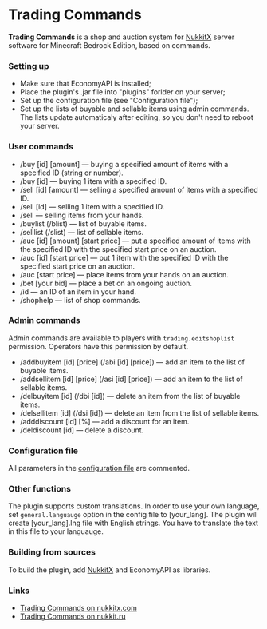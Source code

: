 # Trading Commands
**Trading Commands** is a shop and auction system for [NukkitX][nukkitx] server software for Minecraft Bedrock Edition, based on commands.

### Setting up
* Make sure that EconomyAPI is installed;
* Place the plugin's .jar file into "plugins" forlder on your server;
* Set up the configuration file (see "Configuration file");
* Set up the lists of buyable and sellable items using admin commands. The lists update automaticaly after editing, so you don't need to reboot your server.
 
### User commands
* /buy [id] [amount] — buying a specified amount of items with a specified ID (string or number).
* /buy [id] — buying 1 item with a specified ID.
* /sell [id] [amount] — selling a specified amount of items with a specified ID.
* /sell [id] — selling 1 item with a specified ID.
* /sell — selling items from your hands.
* /buylist (/blist) — list of buyable items.
* /selllist (/slist) — list of sellable items.
* /auc [id] [amount] [start price] — put a specified amount of items with the specified ID with the specified start price on an auction.
* /auc [id] [start price] — put 1 item with the specified ID with the specified start price on an auction.
* /auc [start price] — place items from your hands on an auction.
* /bet [your bid] — place a bet on an ongoing auction.
* /id — an ID of an item in your hand.
* /shophelp — list of shop commands.
  
### Admin commands
Admin commands are available to players with `trading.editshoplist` permission. Operators have this permission by default.
* /addbuyitem [id] [price] (/abi [id] [price]) — add an item to the list of buyable items.
* /addsellitem [id] [price] (/asi [id] [price]) — add an item to the list of sellable items.
* /delbuyitem [id] (/dbi [id]) — delete an item from the list of buyable items.
* /delsellitem [id] (/dsi [id]) — delete an item from the list of sellable items.
* /adddiscount [id] [%] — add a discount for an item.
* /deldiscount [id] — delete a discount.

### Configuration file
All parameters in the [configuration file](src/main/resources/config.yml) are commented.
  
### Other functions
The plugin supports custom translations. In order to use your own language, set `general.languauge` option in the config file to [your_lang]. The plugin will create [your_lang].lng file with English strings. You have to translate the text in this file to your languauge.

### Building from sources
To build the plugin, add [NukkitX][nukkitx] and EconomyAPI as libraries.

### Links
* [Trading Commands on nukkitx.com](https://nukkitx.com/resources/trading-commands.13/)
* [Trading Commands on nukkit.ru](http://forums.voxelwind.com/resources/trading-commands.120/)

[nukkitx]: http://github.com/NukkitX/Nukkit
